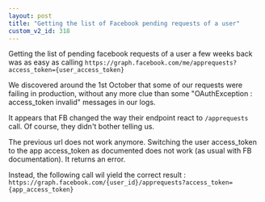 ```yaml
---
layout: post
title: "Getting the list of Facebook pending requests of a user"
custom_v2_id: 318
---
```


Getting the list of pending facebook requests of a user a few weeks back was
as easy as calling `https://graph.facebook.com/me/apprequests?access_token={user_access_token}`

We discovered around the 1st October that some of our requests were failing in
production, without any more clue than some "OAuthException : access_token
invalid" messages in our logs.

It appears that FB changed the way their endpoint react to `/apprequests`
call. Of course, they didn't bother telling us.

The previous url does not work anymore. Switching the user access_token to the
app access_token as documented does not work (as usual with FB documentation).
It returns an error.

Instead, the following call wil yield the correct result : `https://graph.facebook.com/{user_id}/apprequests?access_token={app_access_token}`

